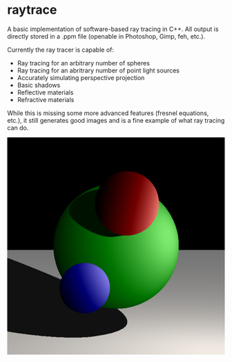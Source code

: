 # raytrace

A basic implementation of software-based ray tracing in C++. All output is directly stored in a .ppm file (openable in Photoshop, Gimp, feh, etc.).

Currently the ray tracer is capable of:
- Ray tracing for an arbitrary number of spheres
- Ray tracing for an abritrary number of point light sources
- Accurately simulating perspective projection
- Basic shadows
- Reflective materials
- Refractive materials

While this is missing some more advanced features (fresnel equations, etc.), it still generates good images and is a fine example of what ray tracing can do.

<p align="center">
  <img src="https://github.com/MikeChunko/raytrace/blob/master/result.png">
</p>
